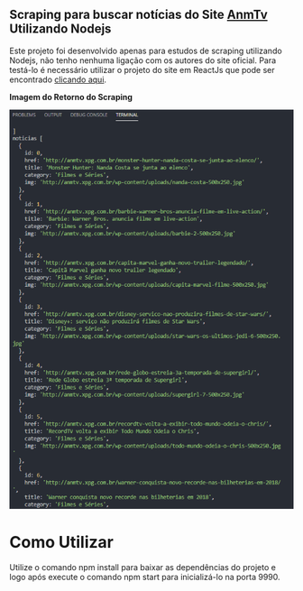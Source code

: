 ## Scraping para buscar notícias do Site <a href="http://anmtv.xpg.com.br/">AnmTv</a> Utilizando Nodejs

Este projeto foi desenvolvido apenas para estudos de scraping utilizando Nodejs, não tenho nenhuma ligação com os autores do site oficial.
Para testá-lo é necessário utilizar o projeto do site em ReactJs que pode ser encontrado <a href="https://github.com/garumam/anmtv-react">clicando aqui</a>.

**Imagem do Retorno do Scraping**

![Retorno do Scraping](https://github.com/garumam/anmtv-scraping/blob/master/imagens-sistema/retorno-scraping.png)

# Como Utilizar
Utilize o comando npm install para baixar as dependências do projeto e logo após execute o comando npm start para inicializá-lo na porta 9990.
